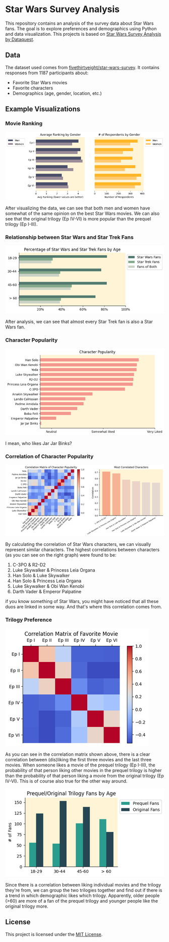 # Star Wars Survey Analysis

This repository contains an analysis of the survey data about Star Wars fans.
The goal is to explore preferences and demographics using Python and data visualization.
This projects is based on [Star Wars Survey Analysis by Dataquest](https://www.youtube.com/watch?v=5bgr1YnLSyk&t=2797s).

## Data

The dataset used comes from [fivethirtyeight/star-wars-survey](https://github.com/fivethirtyeight/data/tree/master/star-wars-survey).
It contains responses from 1187 participants about:

- Favorite Star Wars movies
- Favorite characters
- Demographics (age, gender, location, etc.)

## Example Visualizations

### Movie Ranking

![Favorite Movie Distribution by Gender](src/figures/avg_movie_ranking.png)

After visualizing the data, we can see that both men and women have somewhat of the same opinion on the best Star Wars movies. We can also see that the original trilogy (Ep IV-VI) is more popular than the prequel trilogy (Ep I-III).

### Relationship between Star Wars and Star Trek Fans

![Percentage of Fans](src/figures/fans_percentage.png)

After analysis, we can see that almost every Star Trek fan is also a Star Wars fan.

### Character Popularity

![Character Popularity](src/figures/character_popularity.png)

I mean, who likes Jar Jar Binks?

### Correlation of Character Popularity

![Correlation of Character Popularity](src/figures/character_popularity_correlation.png)

By calculating the correlation of Star Wars characters, we can visually represent similar characters. The highest correlations between characters (as you can see on the right graph) were found to be:

1. C-3PO & R2-D2
2. Luke Skywalker & Princess Leia Organa
3. Han Solo & Luke Skywalker
4. Han Solo & Princess Leia Organa
5. Luke Skywalker & Obi Wan Kenobi
6. Darth Vader & Emperor Palpatine

if you know something of Star Wars, you might have noticed that all these duos are linked in some way. And that's where this correlation comes from.

### Trilogy Preference

![Favorite Movie Correlation](src/figures/favorite_movie_correlation.png)

As you can see in the correlation matrix shown above, there is a clear correlation between (dis)liking the first three movies and the last three movies. When someone likes a movie of the prequel trilogy (Ep I-III), the probability of that person liking other movies in the prequel trilogy is higher than the probability of that person liking a movie from the original trilogy (Ep IV-VI). This is of course also true for the other way around.

![Trilogy Preference by Age](src/figures/trilogy_preference.png)

Since there is a correlation between liking individual movies and the trilogy they're from, we can group the two trilogies together and find out if there is a trend in which demographic likes which trilogy. Apparently, older people (>60) are more of a fan of the prequel trilogy and younger people like the original trilogy more.

## License

This project is licensed under the [MIT License](LICENSE).
